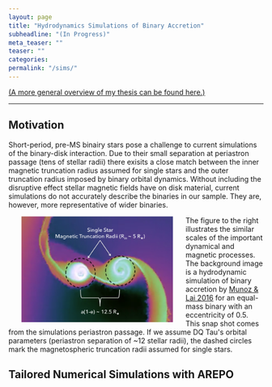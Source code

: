 ```yaml
---
layout: page
title: "Hydrodynamics Simulations of Binary Accretion"
subheadline: "(In Progress)"
meta_teaser: ""
teaser: ""
categories:
permalink: "/sims/"
---
```

<a href='https://tofflemire.github.io/research/'>(A more general overview of my thesis can be found here.)</a>
<hr>

## Motivation
Short-period, pre-MS binairy stars pose a challenge to current simulations of the binary-disk interaction. Due to their small separation at periastron passage (tens of stellar radii) there exisits a close match between the inner magnetic truncation radius assumed for single stars and the outer truncation radius imposed by binary orbital dynamics. Without including the disruptive effect stellar magnetic fields have on disk material, current simulations do not accurately describe the binaries in our sample. They are, however, more representative of wider binaries. 

<img src="/local_files/Model_mag.png" width="300" ALIGN="left" HSPACE="25" /> 
The figure to the right illustrates the similar scales of the important dynamical and magnetic processes. The background image is a hydrodynamic simulation of binary accretion by <a href='http://adsabs.harvard.edu/abs/2016ApJ...827...43M' target='blank'>Munoz & Lai 2016</a> for an equal-mass binary with an eccentricity of 0.5. This snap shot comes from the simulations periastron passage. If we assume DQ Tau's orbital parameters (periastron separation of ~12 stellar radii), the dashed circles mark the magnetospheric truncation radii assumed for single stars. 



## Tailored Numerical Simulations with AREPO



